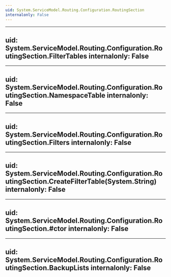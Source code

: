 ```yaml
---
uid: System.ServiceModel.Routing.Configuration.RoutingSection
internalonly: False
---
```


---
uid: System.ServiceModel.Routing.Configuration.RoutingSection.FilterTables
internalonly: False
---

---
uid: System.ServiceModel.Routing.Configuration.RoutingSection.NamespaceTable
internalonly: False
---

---
uid: System.ServiceModel.Routing.Configuration.RoutingSection.Filters
internalonly: False
---

---
uid: System.ServiceModel.Routing.Configuration.RoutingSection.CreateFilterTable(System.String)
internalonly: False
---

---
uid: System.ServiceModel.Routing.Configuration.RoutingSection.#ctor
internalonly: False
---

---
uid: System.ServiceModel.Routing.Configuration.RoutingSection.BackupLists
internalonly: False
---
